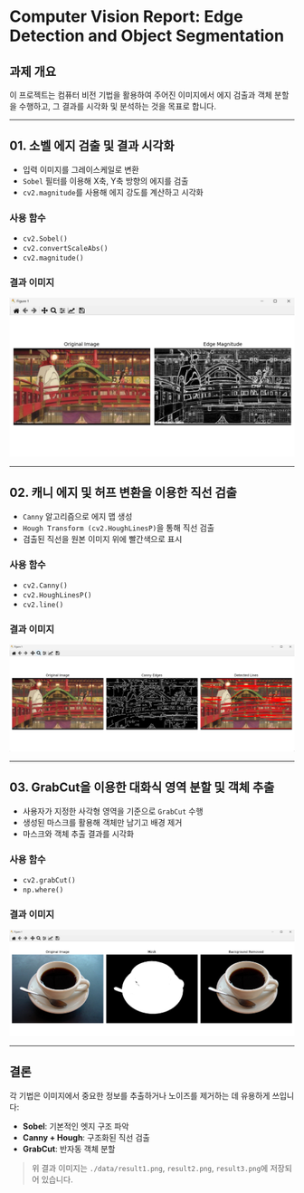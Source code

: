 # Computer Vision Report: Edge Detection and Object Segmentation

## 과제 개요

이 프로젝트는 컴퓨터 비전 기법을 활용하여 주어진 이미지에서 에지 검출과 객체 분할을 수행하고, 그 결과를 시각화 및 분석하는 것을 목표로 합니다.

---

## 01. 소벨 에지 검출 및 결과 시각화

- 입력 이미지를 그레이스케일로 변환
- `Sobel` 필터를 이용해 X축, Y축 방향의 에지를 검출
- `cv2.magnitude`를 사용해 에지 강도를 계산하고 시각화

### 사용 함수
- `cv2.Sobel()`
- `cv2.convertScaleAbs()`
- `cv2.magnitude()`

### 결과 이미지  
![Sobel Edge Detection](./data/result1.png)

---

## 02. 캐니 에지 및 허프 변환을 이용한 직선 검출

- `Canny` 알고리즘으로 에지 맵 생성
- `Hough Transform (cv2.HoughLinesP)`을 통해 직선 검출
- 검출된 직선을 원본 이미지 위에 빨간색으로 표시

### 사용 함수
- `cv2.Canny()`
- `cv2.HoughLinesP()`
- `cv2.line()`

### 결과 이미지  
![Hough Line Detection](./data/result2.png)

---

## 03. GrabCut을 이용한 대화식 영역 분할 및 객체 추출

- 사용자가 지정한 사각형 영역을 기준으로 `GrabCut` 수행
- 생성된 마스크를 활용해 객체만 남기고 배경 제거
- 마스크와 객체 추출 결과를 시각화

### 사용 함수
- `cv2.grabCut()`
- `np.where()`

### 결과 이미지  
![GrabCut Object Segmentation](./data/result3.png)

---

## 결론

각 기법은 이미지에서 중요한 정보를 추출하거나 노이즈를 제거하는 데 유용하게 쓰입니다:

- **Sobel**: 기본적인 엣지 구조 파악
- **Canny + Hough**: 구조화된 직선 검출
- **GrabCut**: 반자동 객체 분할

> 위 결과 이미지는 `./data/result1.png`, `result2.png`, `result3.png`에 저장되어 있습니다.

